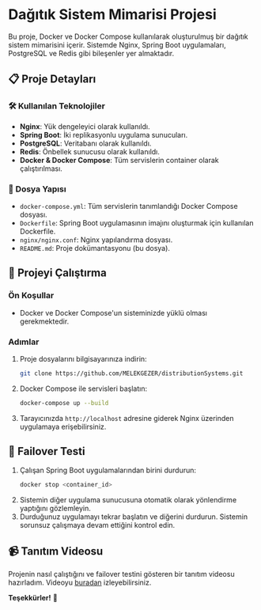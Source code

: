 
# Dağıtık Sistem Mimarisi Projesi

Bu proje, Docker ve Docker Compose kullanılarak oluşturulmuş bir dağıtık sistem mimarisini içerir. Sistemde Nginx, Spring Boot uygulamaları, PostgreSQL ve Redis gibi bileşenler yer almaktadır.

## 📋 Proje Detayları

### 🛠️ Kullanılan Teknolojiler
- **Nginx**: Yük dengeleyici olarak kullanıldı.
- **Spring Boot**: İki replikasyonlu uygulama sunucuları.
- **PostgreSQL**: Veritabanı olarak kullanıldı.
- **Redis**: Önbellek sunucusu olarak kullanıldı.
- **Docker & Docker Compose**: Tüm servislerin container olarak çalıştırılması.

### 📂 Dosya Yapısı
- `docker-compose.yml`: Tüm servislerin tanımlandığı Docker Compose dosyası.
- `Dockerfile`: Spring Boot uygulamasının imajını oluşturmak için kullanılan Dockerfile.
- `nginx/nginx.conf`: Nginx yapılandırma dosyası.
- `README.md`: Proje dokümantasyonu (bu dosya).

## 🚀 Projeyi Çalıştırma

### Ön Koşullar
- Docker ve Docker Compose'un sisteminizde yüklü olması gerekmektedir.

### Adımlar
1. Proje dosyalarını bilgisayarınıza indirin:
   ```bash
   git clone https://github.com/MELEKGEZER/distributionSystems.git
   ```
2. Docker Compose ile servisleri başlatın:
   ```bash
   docker-compose up --build
   ```
3. Tarayıcınızda `http://localhost` adresine giderek Nginx üzerinden uygulamaya erişebilirsiniz.

## 🧪 Failover Testi
1. Çalışan Spring Boot uygulamalarından birini durdurun:
   ```bash
   docker stop <container_id>
   ```
2. Sistemin diğer uygulama sunucusuna otomatik olarak yönlendirme yaptığını gözlemleyin.
3. Durduğunuz uygulamayı tekrar başlatın ve diğerini durdurun. Sistemin sorunsuz çalışmaya devam ettiğini kontrol edin.

## 📹 Tanıtım Videosu
Projenin nasıl çalıştığını ve failover testini gösteren bir tanıtım videosu hazırladım. Videoyu [buradan](https://drive.google.com/file/d/1bghRGH01YujZ_mFeJJWY0eH5VB3oH5Ew/view?usp=drive_link) izleyebilirsiniz.

**Teşekkürler!** 🎉

